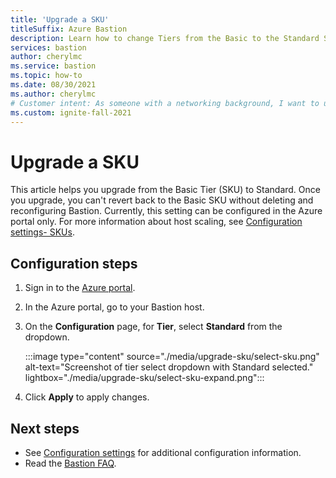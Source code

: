 ```yaml
---
title: 'Upgrade a SKU'
titleSuffix: Azure Bastion
description: Learn how to change Tiers from the Basic to the Standard SKU.
services: bastion
author: cherylmc
ms.service: bastion
ms.topic: how-to
ms.date: 08/30/2021
ms.author: cherylmc
# Customer intent: As someone with a networking background, I want to upgrade to the Standard SKU.
ms.custom: ignite-fall-2021
---
```


# Upgrade a SKU

This article helps you upgrade from the Basic Tier (SKU) to Standard. Once you upgrade, you can't revert back to the Basic SKU without deleting and reconfiguring Bastion. Currently, this setting can be configured in the Azure portal only. For more information about host scaling, see [Configuration settings- SKUs](configuration-settings.md#skus). 

## Configuration steps

1. Sign in to the [Azure portal](https://portal.azure.com).
1. In the Azure portal, go to your Bastion host.
1. On the **Configuration** page, for **Tier**, select **Standard** from the dropdown.

   :::image type="content" source="./media/upgrade-sku/select-sku.png" alt-text="Screenshot of tier select dropdown with Standard selected." lightbox="./media/upgrade-sku/select-sku-expand.png":::

1. Click **Apply** to apply changes.

## Next steps

* See [Configuration settings](configuration-settings.md) for additional configuration information.
* Read the [Bastion FAQ](bastion-faq.md).
